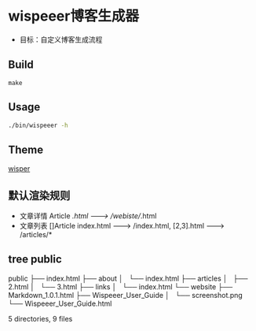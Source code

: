 # wispeeer博客生成器

+ 目标：自定义博客生成流程

## Build
```
make
```

## Usage
```bash
./bin/wispeeer -h
```

## Theme 
[wisper](https://github.com/Wispeeer/wisper)

## 默认渲染规则
+ 文章详情  Article     *.html ---> /webiste/*.html
+ 文章列表  []Article   index.html ---> /index.html, [2,3].html ---> /articles/*

## tree public
public
├── index.html
├── about
│   └── index.html
├── articles
│   ├── 2.html
│   └── 3.html
├── links
│   └── index.html
└── website
    ├── Markdown_1.0.1.html
    ├── Wispeeer_User_Guide
    │   └── screenshot.png
    └── Wispeeer_User_Guide.html

5 directories, 9 files
